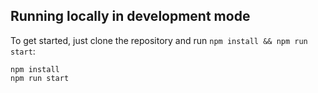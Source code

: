 ## Running locally in development mode

To get started, just clone the repository and run `npm install && npm run start`:

    npm install
    npm run start
    
